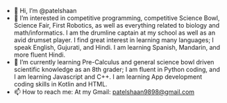 - 👋 Hi, I’m @patelshaan
- 👀 I’m interested in competitive programming, competitive Science Bowl, Science Fair, First Robotics, as well as everything related to biology and math/informatics. I am the drumline captain at my school as well as an avid drumset player. I find great interest in learning many languages; I speak English, Gujurati, and Hindi. I am learning Spanish, Mandarin, and more fluent Hindi.
- 🌱 I’m currently learning Pre-Calculus and general science bowl driven scientific knowledge as an 8th grader; I am fluent in Python coding, and I am learning Javascript and C++. I am learning App development coding skills in Kotlin and HTML.
- 📫 How to reach me: At my Gmail: patelshaan9898@gmail.com 

<!---
patelshaan/patelshaan is a ✨ special ✨ repository because its `README.md` (this file) appears on your GitHub profile.
You can click the Preview link to take a look at your changes.
--->
